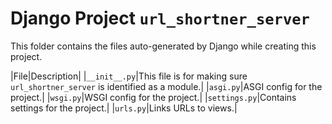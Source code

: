 # Django Project `url_shortner_server`

This folder contains the files auto-generated by Django while creating this project.

|File|Description|
|`__init__.py`|This file is for making sure `url_shortner_server` is identified as a module.|
|`asgi.py`|ASGI config for the project.|
|`wsgi.py`|WSGI config for the project.|
|`settings.py`|Contains settings for the project.|
|`urls.py`|Links URLs to views.|